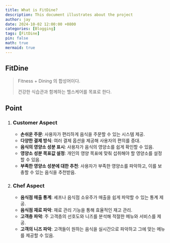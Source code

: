 ```yaml
---
title: What is FitDine?
description: This document illustrates about the project
author: jay
date: 2024-10-02 12:00:00 +0800
categories: [Blogging]
tags: [FitDine]
pin: false
math: true
mermaid: true
---
```


## FitDine
> Fitness + Dining 의 합성어이다.
> 
> 건강한 식습관과 함께하는 헬스케어를 목표로 한다.

## Point
1. ### Customer Aspect
    * **손쉬운 주문**: 사용자가 편리하게 음식을 주문할 수 있는 시스템 제공.
    * **다양한 결제 방식**: 여러 결제 옵션을 제공해 사용자의 편의를 증대.
    * **음식의 영양소 성분 표시**: 사용자가 음식의 영양소를 쉽게 확인할 수 있음.
    * **영양소 성분 목표값 설정**: 개인의 영양 목표에 맞춰 섭취해야 할 영양소를 설정할 수 있음.
    * **부족한 영양소 성분에 대한 추천**: 사용자가 부족한 영양소를 파악하고, 이를 보충할 수 있는 음식을 추천받음.

2. ### Chef Aspect

    * **음식점 매출 통계**: 셰프나 음식점 소유주가 매출을 쉽게 파악할 수 있는 통계 제공.
    * **음식점 재료 파악**: 재료 관리 기능을 통해 효율적인 재고 관리.
    * **고객층 파악**: 주 고객층의 선호도와 니즈를 분석해 적절한 메뉴와 서비스를 제공.
    * **고객의 니즈 파악**: 고객들이 원하는 음식을 실시간으로 파악하고 그에 맞는 메뉴를 제공할 수 있음.



